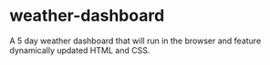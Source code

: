 # weather-dashboard
A 5 day weather dashboard that will run in the browser and feature dynamically updated HTML and CSS.
